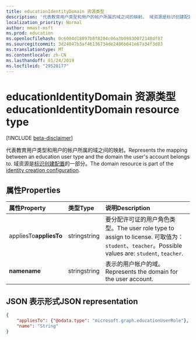 ```yaml
---
title: educationIdentityDomain 资源类型
description: '代表教育用户类型和用户的帐户所属的域之间的映射。 域资源是标识创建配置的一部分。 '
localization_priority: Normal
author: mmast-msft
ms.prod: education
ms.openlocfilehash: 0c6004d18897b8f8284c06a3b09830072148df87
ms.sourcegitcommit: 3d24047b3af46136734de2486b041e67a34f3d83
ms.translationtype: MT
ms.contentlocale: zh-CN
ms.lasthandoff: 01/24/2019
ms.locfileid: "29528177"
---
```

# <a name="educationidentitydomain-resource-type"></a><span data-ttu-id="d5bae-104">educationIdentityDomain 资源类型</span><span class="sxs-lookup"><span data-stu-id="d5bae-104">educationIdentityDomain resource type</span></span>

[!INCLUDE [beta-disclaimer](../../includes/beta-disclaimer.md)]

<span data-ttu-id="d5bae-105">代表教育用户类型和用户的帐户所属的域之间的映射。</span><span class="sxs-lookup"><span data-stu-id="d5bae-105">Represents the mapping between an education user type and the domain the user's account belongs to.</span></span> <span data-ttu-id="d5bae-106">域资源是[标识创建配置](educationidentitycreationconfiguration.md)的一部分。</span><span class="sxs-lookup"><span data-stu-id="d5bae-106">The domain resource is part of the [identity creation configuration](educationidentitycreationconfiguration.md).</span></span> 

## <a name="properties"></a><span data-ttu-id="d5bae-107">属性</span><span class="sxs-lookup"><span data-stu-id="d5bae-107">Properties</span></span>

| <span data-ttu-id="d5bae-108">属性</span><span class="sxs-lookup"><span data-stu-id="d5bae-108">Property</span></span> | <span data-ttu-id="d5bae-109">类型</span><span class="sxs-lookup"><span data-stu-id="d5bae-109">Type</span></span> | <span data-ttu-id="d5bae-110">说明</span><span class="sxs-lookup"><span data-stu-id="d5bae-110">Description</span></span> |
|:-|:-|:-|
| <span data-ttu-id="d5bae-111">appliesTo</span><span class="sxs-lookup"><span data-stu-id="d5bae-111">**appliesTo**</span></span> | <span data-ttu-id="d5bae-112">string</span><span class="sxs-lookup"><span data-stu-id="d5bae-112">string</span></span> |  <span data-ttu-id="d5bae-113">要分配许可证的用户角色类型。</span><span class="sxs-lookup"><span data-stu-id="d5bae-113">The user role type to assign to license.</span></span> <span data-ttu-id="d5bae-114">可取值为：`student`、`teacher`。</span><span class="sxs-lookup"><span data-stu-id="d5bae-114">Possible values are: `student`, `teacher`.</span></span>      |
| <span data-ttu-id="d5bae-115">**name**</span><span class="sxs-lookup"><span data-stu-id="d5bae-115">**name**</span></span> | <span data-ttu-id="d5bae-116">string</span><span class="sxs-lookup"><span data-stu-id="d5bae-116">string</span></span> |  <span data-ttu-id="d5bae-117">表示的用户帐户的域。</span><span class="sxs-lookup"><span data-stu-id="d5bae-117">Represents the domain for the user account.</span></span>         |

## <a name="json-representation"></a><span data-ttu-id="d5bae-118">JSON 表示形式</span><span class="sxs-lookup"><span data-stu-id="d5bae-118">JSON representation</span></span>
<!-- {
  "blockType": "resource",
  "optionalProperties": [

  ],
  "@odata.type": "microsoft.graph.educationIdentityDomain"
}-->

```json
{
    "appliesTo": {"@odata.type": "microsoft.graph.educationUserRole"},
    "name": "String"
}
```
<!--
{
  "type": "#page.annotation",
  "suppressions": [
    "Error: /api-reference/beta/resources/educationidentitydomain.md:\r\n      Exception processing links.\r\n    System.ArgumentException: Link Definition was null. Link text: !INCLUDE [beta-disclaimer](../../includes/beta-disclaimer.md)\r\n      at ApiDoctor.Validation.DocFile.get_LinkDestinations()\r\n      at ApiDoctor.Validation.DocSet.ValidateLinks(Boolean includeWarnings, String[] relativePathForFiles, IssueLogger issues, Boolean requireFilenameCaseMatch, Boolean printOrphanedFiles)"
  ]
}
-->
